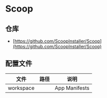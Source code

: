 # Scoop

## 仓库

- [https://github.com/ScoopInstaller/Scoop](https://github.com/ScoopInstaller/Scoop)

## 配置文件

| 文件      | 路径 | 说明          |
| --------- | ---- | ------------- |
| workspace |      | App Manifests |

